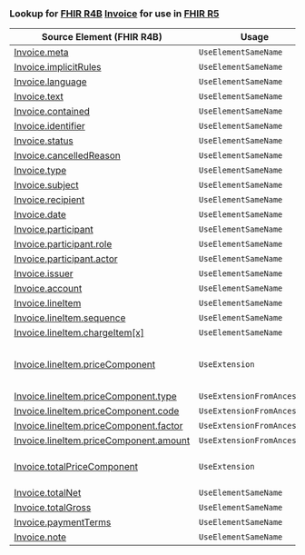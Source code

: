 ### Lookup for [FHIR R4B](https://hl7.org/fhir/R4B/) [Invoice](https://hl7.org/fhir/R4B/Invoice.html) for use in [FHIR R5](https://hl7.org/fhir/R5/)

| Source Element (FHIR R4B) | Usage | Target |
| -------------- | ----- | ------ |
| [Invoice.meta](https://hl7.org/fhir/R4B/Invoice.html#resource) | `UseElementSameName` | [Invoice.meta](https://hl7.org/fhir/R5/Invoice.html#resource) |
| [Invoice.implicitRules](https://hl7.org/fhir/R4B/Invoice.html#resource) | `UseElementSameName` | [Invoice.implicitRules](https://hl7.org/fhir/R5/Invoice.html#resource) |
| [Invoice.language](https://hl7.org/fhir/R4B/Invoice.html#resource) | `UseElementSameName` | [Invoice.language](https://hl7.org/fhir/R5/Invoice.html#resource) |
| [Invoice.text](https://hl7.org/fhir/R4B/Invoice.html#resource) | `UseElementSameName` | [Invoice.text](https://hl7.org/fhir/R5/Invoice.html#resource) |
| [Invoice.contained](https://hl7.org/fhir/R4B/Invoice.html#resource) | `UseElementSameName` | [Invoice.contained](https://hl7.org/fhir/R5/Invoice.html#resource) |
| [Invoice.identifier](https://hl7.org/fhir/R4B/Invoice.html#resource) | `UseElementSameName` | [Invoice.identifier](https://hl7.org/fhir/R5/Invoice.html#resource) |
| [Invoice.status](https://hl7.org/fhir/R4B/Invoice.html#resource) | `UseElementSameName` | [Invoice.status](https://hl7.org/fhir/R5/Invoice.html#resource) |
| [Invoice.cancelledReason](https://hl7.org/fhir/R4B/Invoice.html#resource) | `UseElementSameName` | [Invoice.cancelledReason](https://hl7.org/fhir/R5/Invoice.html#resource) |
| [Invoice.type](https://hl7.org/fhir/R4B/Invoice.html#resource) | `UseElementSameName` | [Invoice.type](https://hl7.org/fhir/R5/Invoice.html#resource) |
| [Invoice.subject](https://hl7.org/fhir/R4B/Invoice.html#resource) | `UseElementSameName` | [Invoice.subject](https://hl7.org/fhir/R5/Invoice.html#resource) |
| [Invoice.recipient](https://hl7.org/fhir/R4B/Invoice.html#resource) | `UseElementSameName` | [Invoice.recipient](https://hl7.org/fhir/R5/Invoice.html#resource) |
| [Invoice.date](https://hl7.org/fhir/R4B/Invoice.html#resource) | `UseElementSameName` | [Invoice.date](https://hl7.org/fhir/R5/Invoice.html#resource) |
| [Invoice.participant](https://hl7.org/fhir/R4B/Invoice.html#resource) | `UseElementSameName` | [Invoice.participant](https://hl7.org/fhir/R5/Invoice.html#resource) |
| [Invoice.participant.role](https://hl7.org/fhir/R4B/Invoice.html#resource) | `UseElementSameName` | [Invoice.participant.role](https://hl7.org/fhir/R5/Invoice.html#resource) |
| [Invoice.participant.actor](https://hl7.org/fhir/R4B/Invoice.html#resource) | `UseElementSameName` | [Invoice.participant.actor](https://hl7.org/fhir/R5/Invoice.html#resource) |
| [Invoice.issuer](https://hl7.org/fhir/R4B/Invoice.html#resource) | `UseElementSameName` | [Invoice.issuer](https://hl7.org/fhir/R5/Invoice.html#resource) |
| [Invoice.account](https://hl7.org/fhir/R4B/Invoice.html#resource) | `UseElementSameName` | [Invoice.account](https://hl7.org/fhir/R5/Invoice.html#resource) |
| [Invoice.lineItem](https://hl7.org/fhir/R4B/Invoice.html#resource) | `UseElementSameName` | [Invoice.lineItem](https://hl7.org/fhir/R5/Invoice.html#resource) |
| [Invoice.lineItem.sequence](https://hl7.org/fhir/R4B/Invoice.html#resource) | `UseElementSameName` | [Invoice.lineItem.sequence](https://hl7.org/fhir/R5/Invoice.html#resource) |
| [Invoice.lineItem.chargeItem[x]](https://hl7.org/fhir/R4B/Invoice.html#resource) | `UseElementSameName` | [Invoice.lineItem.chargeItem[x]](https://hl7.org/fhir/R5/Invoice.html#resource) |
| [Invoice.lineItem.priceComponent](https://hl7.org/fhir/R4B/Invoice.html#resource) | `UseExtension` | [http://hl7.org/fhir/4.3/StructureDefinition/extension-Invoice.lineItem.priceComponent](StructureDefinition-ext-R4B-Invoice.li.priceComponent.html) |
| [Invoice.lineItem.priceComponent.type](https://hl7.org/fhir/R4B/Invoice.html#resource) | `UseExtensionFromAncestor` | - |
| [Invoice.lineItem.priceComponent.code](https://hl7.org/fhir/R4B/Invoice.html#resource) | `UseExtensionFromAncestor` | - |
| [Invoice.lineItem.priceComponent.factor](https://hl7.org/fhir/R4B/Invoice.html#resource) | `UseExtensionFromAncestor` | - |
| [Invoice.lineItem.priceComponent.amount](https://hl7.org/fhir/R4B/Invoice.html#resource) | `UseExtensionFromAncestor` | - |
| [Invoice.totalPriceComponent](https://hl7.org/fhir/R4B/Invoice.html#resource) | `UseExtension` | [http://hl7.org/fhir/4.3/StructureDefinition/extension-Invoice.totalPriceComponent](StructureDefinition-ext-R4B-Invoice.totalPriceComponent.html) |
| [Invoice.totalNet](https://hl7.org/fhir/R4B/Invoice.html#resource) | `UseElementSameName` | [Invoice.totalNet](https://hl7.org/fhir/R5/Invoice.html#resource) |
| [Invoice.totalGross](https://hl7.org/fhir/R4B/Invoice.html#resource) | `UseElementSameName` | [Invoice.totalGross](https://hl7.org/fhir/R5/Invoice.html#resource) |
| [Invoice.paymentTerms](https://hl7.org/fhir/R4B/Invoice.html#resource) | `UseElementSameName` | [Invoice.paymentTerms](https://hl7.org/fhir/R5/Invoice.html#resource) |
| [Invoice.note](https://hl7.org/fhir/R4B/Invoice.html#resource) | `UseElementSameName` | [Invoice.note](https://hl7.org/fhir/R5/Invoice.html#resource) |
